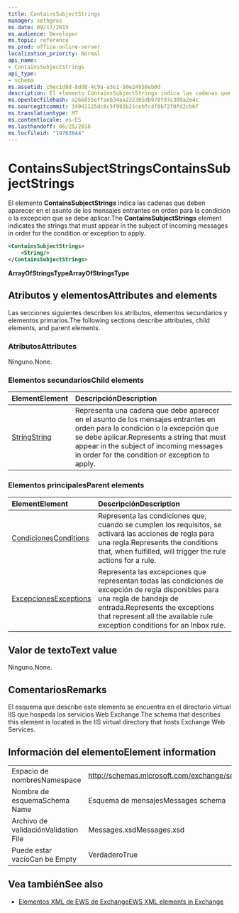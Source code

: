 ```yaml
---
title: ContainsSubjectStrings
manager: sethgros
ms.date: 09/17/2015
ms.audience: Developer
ms.topic: reference
ms.prod: office-online-server
localization_priority: Normal
api_name:
- ContainsSubjectStrings
api_type:
- schema
ms.assetid: c6ec1d8d-8dd8-4c9a-a3e1-50e24958eb0d
description: El elemento ContainsSubjectStrings indica las cadenas que deben aparecer en el asunto de los mensajes entrantes en orden para la condición o la excepción que se debe aplicar.
ms.openlocfilehash: a266855effaeb34aa232305db970f97c309a2e4c
ms.sourcegitcommit: 34041125dc8c5f993b21cebfc4f8b72f0fd2cb6f
ms.translationtype: MT
ms.contentlocale: es-ES
ms.lasthandoff: 06/25/2018
ms.locfileid: "19763844"
---
```

# <a name="containssubjectstrings"></a><span data-ttu-id="c34ed-103">ContainsSubjectStrings</span><span class="sxs-lookup"><span data-stu-id="c34ed-103">ContainsSubjectStrings</span></span>

<span data-ttu-id="c34ed-104">El elemento **ContainsSubjectStrings** indica las cadenas que deben aparecer en el asunto de los mensajes entrantes en orden para la condición o la excepción que se debe aplicar.</span><span class="sxs-lookup"><span data-stu-id="c34ed-104">The **ContainsSubjectStrings** element indicates the strings that must appear in the subject of incoming messages in order for the condition or exception to apply.</span></span> 
  
```XML
<ContainsSubjectStrings>
    <String/>
</ContainsSubjectStrings>
```

 <span data-ttu-id="c34ed-105">**ArrayOfStringsType**</span><span class="sxs-lookup"><span data-stu-id="c34ed-105">**ArrayOfStringsType**</span></span>
## <a name="attributes-and-elements"></a><span data-ttu-id="c34ed-106">Atributos y elementos</span><span class="sxs-lookup"><span data-stu-id="c34ed-106">Attributes and elements</span></span>

<span data-ttu-id="c34ed-107">Las secciones siguientes describen los atributos, elementos secundarios y elementos primarios.</span><span class="sxs-lookup"><span data-stu-id="c34ed-107">The following sections describe attributes, child elements, and parent elements.</span></span>
  
### <a name="attributes"></a><span data-ttu-id="c34ed-108">Atributos</span><span class="sxs-lookup"><span data-stu-id="c34ed-108">Attributes</span></span>

<span data-ttu-id="c34ed-109">Ninguno.</span><span class="sxs-lookup"><span data-stu-id="c34ed-109">None.</span></span>
  
### <a name="child-elements"></a><span data-ttu-id="c34ed-110">Elementos secundarios</span><span class="sxs-lookup"><span data-stu-id="c34ed-110">Child elements</span></span>

|<span data-ttu-id="c34ed-111">**Element**</span><span class="sxs-lookup"><span data-stu-id="c34ed-111">**Element**</span></span>|<span data-ttu-id="c34ed-112">**Descripción**</span><span class="sxs-lookup"><span data-stu-id="c34ed-112">**Description**</span></span>|
|:-----|:-----|
|[<span data-ttu-id="c34ed-113">String</span><span class="sxs-lookup"><span data-stu-id="c34ed-113">String</span></span>](string.md) <br/> |<span data-ttu-id="c34ed-114">Representa una cadena que debe aparecer en el asunto de los mensajes entrantes en orden para la condición o la excepción que se debe aplicar.</span><span class="sxs-lookup"><span data-stu-id="c34ed-114">Represents a string that must appear in the subject of incoming messages in order for the condition or exception to apply.</span></span>  <br/> |
   
### <a name="parent-elements"></a><span data-ttu-id="c34ed-115">Elementos principales</span><span class="sxs-lookup"><span data-stu-id="c34ed-115">Parent elements</span></span>

|<span data-ttu-id="c34ed-116">**Element**</span><span class="sxs-lookup"><span data-stu-id="c34ed-116">**Element**</span></span>|<span data-ttu-id="c34ed-117">**Descripción**</span><span class="sxs-lookup"><span data-stu-id="c34ed-117">**Description**</span></span>|
|:-----|:-----|
|[<span data-ttu-id="c34ed-118">Condiciones</span><span class="sxs-lookup"><span data-stu-id="c34ed-118">Conditions</span></span>](conditions.md) <br/> |<span data-ttu-id="c34ed-119">Representa las condiciones que, cuando se cumplen los requisitos, se activará las acciones de regla para una regla.</span><span class="sxs-lookup"><span data-stu-id="c34ed-119">Represents the conditions that, when fulfilled, will trigger the rule actions for a rule.</span></span>  <br/> |
|[<span data-ttu-id="c34ed-120">Excepciones</span><span class="sxs-lookup"><span data-stu-id="c34ed-120">Exceptions</span></span>](exceptions.md) <br/> |<span data-ttu-id="c34ed-121">Representa las excepciones que representan todas las condiciones de excepción de regla disponibles para una regla de bandeja de entrada.</span><span class="sxs-lookup"><span data-stu-id="c34ed-121">Represents the exceptions that represent all the available rule exception conditions for an Inbox rule.</span></span>  <br/> |
   
## <a name="text-value"></a><span data-ttu-id="c34ed-122">Valor de texto</span><span class="sxs-lookup"><span data-stu-id="c34ed-122">Text value</span></span>

<span data-ttu-id="c34ed-123">Ninguno.</span><span class="sxs-lookup"><span data-stu-id="c34ed-123">None.</span></span>
  
## <a name="remarks"></a><span data-ttu-id="c34ed-124">Comentarios</span><span class="sxs-lookup"><span data-stu-id="c34ed-124">Remarks</span></span>

<span data-ttu-id="c34ed-125">El esquema que describe este elemento se encuentra en el directorio virtual IIS que hospeda los servicios Web Exchange.</span><span class="sxs-lookup"><span data-stu-id="c34ed-125">The schema that describes this element is located in the IIS virtual directory that hosts Exchange Web Services.</span></span>
  
## <a name="element-information"></a><span data-ttu-id="c34ed-126">Información del elemento</span><span class="sxs-lookup"><span data-stu-id="c34ed-126">Element information</span></span>

|||
|:-----|:-----|
|<span data-ttu-id="c34ed-127">Espacio de nombres</span><span class="sxs-lookup"><span data-stu-id="c34ed-127">Namespace</span></span>  <br/> |http://schemas.microsoft.com/exchange/services/2006/messages  <br/> |
|<span data-ttu-id="c34ed-128">Nombre de esquema</span><span class="sxs-lookup"><span data-stu-id="c34ed-128">Schema Name</span></span>  <br/> |<span data-ttu-id="c34ed-129">Esquema de mensajes</span><span class="sxs-lookup"><span data-stu-id="c34ed-129">Messages schema</span></span>  <br/> |
|<span data-ttu-id="c34ed-130">Archivo de validación</span><span class="sxs-lookup"><span data-stu-id="c34ed-130">Validation File</span></span>  <br/> |<span data-ttu-id="c34ed-131">Messages.xsd</span><span class="sxs-lookup"><span data-stu-id="c34ed-131">Messages.xsd</span></span>  <br/> |
|<span data-ttu-id="c34ed-132">Puede estar vacío</span><span class="sxs-lookup"><span data-stu-id="c34ed-132">Can be Empty</span></span>  <br/> |<span data-ttu-id="c34ed-133">Verdadero</span><span class="sxs-lookup"><span data-stu-id="c34ed-133">True</span></span>  <br/> |
   
## <a name="see-also"></a><span data-ttu-id="c34ed-134">Vea también</span><span class="sxs-lookup"><span data-stu-id="c34ed-134">See also</span></span>



- [<span data-ttu-id="c34ed-135">Elementos XML de EWS de Exchange</span><span class="sxs-lookup"><span data-stu-id="c34ed-135">EWS XML elements in Exchange</span></span>](ews-xml-elements-in-exchange.md)


